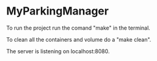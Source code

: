 # MyParkingManager

To run the project run the comand "make" in the terminal.

To clean all the containers and volume do a "make clean".

The server is listening on localhost:8080.
